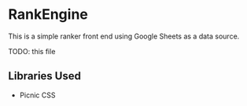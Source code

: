 # RankEngine

This is a simple ranker front end using Google Sheets as a data source.

TODO: this file

## Libraries Used

- Picnic CSS
